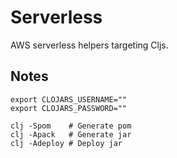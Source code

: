 # Serverless

AWS serverless helpers targeting Cljs.

## Notes

```
export CLOJARS_USERNAME=""
export CLOJARS_PASSWORD=""

clj -Spom    # Generate pom
clj -Apack   # Generate jar
clj -Adeploy # Deploy jar
```